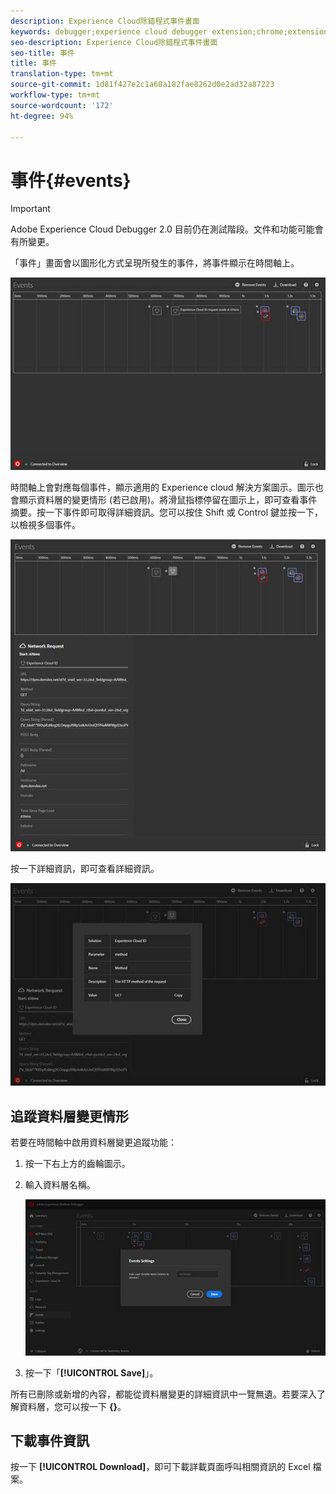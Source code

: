 ```yaml
---
description: Experience Cloud除錯程式事件畫面
keywords: debugger;experience cloud debugger extension;chrome;extension;events;dtm;target
seo-description: Experience Cloud除錯程式事件畫面
seo-title: 事件
title: 事件
translation-type: tm+mt
source-git-commit: 1d81f427e2c1a68a182fae8262d0e2ad32a87223
workflow-type: tm+mt
source-wordcount: '172'
ht-degree: 94%

---
```



# 事件{#events}

>[!IMPORTANT]
>
>Adobe Experience Cloud Debugger 2.0 目前仍在測試階段。文件和功能可能會有所變更。

「事件」畫面會以圖形化方式呈現所發生的事件，將事件顯示在時間軸上。

![](assets/events.jpg)

時間軸上會對應每個事件，顯示適用的 Experience cloud 解決方案圖示。圖示也會顯示資料層的變更情形 (若已啟用)。將滑鼠指標停留在圖示上，即可查看事件摘要。按一下事件即可取得詳細資訊。您可以按住 Shift 或 Control 鍵並按一下，以檢視多個事件。

![](assets/events-details.jpg)

按一下詳細資訊，即可查看詳細資訊。

![](assets/events-details-more.jpg)

## 追蹤資料層變更情形

若要在時間軸中啟用資料層變更追蹤功能：

1. 按一下右上方的齒輪圖示。
1. 輸入資料層名稱。

   ![](assets/event-datalayer.jpg)

1. 按一下「**[!UICONTROL Save]**」。

所有已刪除或新增的內容，都能從資料層變更的詳細資訊中一覽無遺。若要深入了解資料層，您可以按一下 **{}**。

## 下載事件資訊

按一下 **[!UICONTROL Download]**，即可下載詳載頁面呼叫相關資訊的 Excel 檔案。